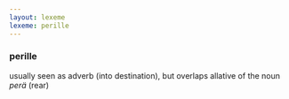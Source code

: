 ```yaml
---
layout: lexeme
lexeme: perille
---
```


###  perille 
usually seen as adverb (into destination), but overlaps allative of the noun *perä* (rear)

